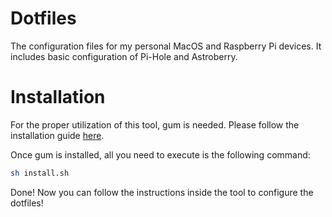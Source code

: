 # Dotfiles

The configuration files for my personal MacOS and Raspberry Pi devices. It includes basic configuration of Pi-Hole and Astroberry.

# Installation

For the proper utilization of this tool, gum is needed. Please follow the installation guide [here](https://github.com/charmbracelet/gum#installation).

Once gum is installed, all you need to execute is the following command:

```bash
sh install.sh
```

Done! Now you can follow the instructions inside the tool to configure the dotfiles!
